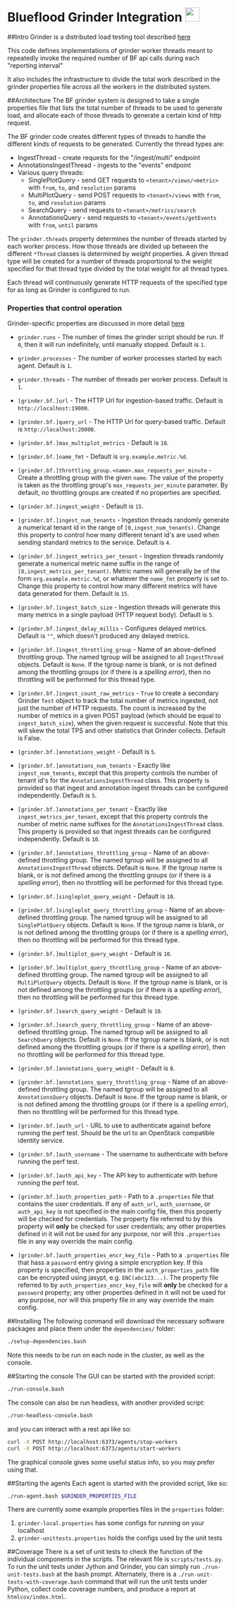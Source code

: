# Blueflood Grinder Integration <a href="https://github.com/rackerlabs/raxmetrics-perf-test-scripts"><img src="https://assets-cdn.github.com/images/modules/logos_page/GitHub-Mark.png" height="32" width="32"/></a>
##Intro
Grinder is a distributed load testing tool described [here](http://grinder.sourceforge.net/g3/getting-started.html)

This code defines implementations of grinder worker threads meant to repeatedly invoke the required number of BF api calls during each "reporting interval"

It also includes the infrastructure to divide the total work described in the grinder properties file across all the workers in the distributed system.

##Architecture
The BF grinder system is designed to take a single properties file that lists the total number of threads to be used to generate load, and allocate each of those threads to generate a certain kind of http request.

The BF grinder code creates different types of threads to handle the different kinds of requests
to be generated.  Currently the thread types are:

* IngestThread - create requests for the  "/ingest/multi" endpoint
* AnnotationsIngestThread - ingests to the "events" endpoint
* Various query threads:
  * SinglePlotQuery - send GET requests to `<tenant>/views/<metric>` with `from`, `to`, and `resolution` params
  * MultiPlotQuery - send POST requests to `<tenant>/views` with `from`, `to`, and `resolution` params
  * SearchQuery - send requests to `<tenant>/metrics/search`
  * AnnotationsQuery - send requests to `<tenant>/events/getEvents` with `from`, `until` params

The `grinder.threads` property determines the number of threads started by each worker process.
How those threads are divided up between the different `*Thread` classes is determined by _weight_ properties.
A given thread type will be created for a number of threads proportional to the weight specified for that thread type divided by the total weight for all thread types.

Each thread will continuously generate HTTP requests of the specified type for as long as Grinder is configured to run.

### Properties that control operation

Grinder-specific properties are discussed in more detail [here](http://grinder.sourceforge.net/g3/properties.html)

* `grinder.runs` - The number of times the grinder script should be run. If `0`, then it will run indefinitely, until manually stopped. Default is `1`.
* `grinder.processes` - The number of worker processes started by each agent. Default is `1`.
* `grinder.threads` - The number of threads per worker process. Default is `1`.
* `[grinder.bf.]url` - The HTTP Url for ingestion-based traffic. Default is `http://localhost:19000`.
* `[grinder.bf.]query_url` - The HTTP Url for query-based traffic. Default is `http://localhost:20000`.
* `[grinder.bf.]max_multiplot_metrics` - Default is `10`.
* `[grinder.bf.]name_fmt` - Default is `org.example.metric.%d`.

* `[grinder.bf.]throttling_group.<name>.max_requests_per_minute` - Create a throttling group with the given `name`. The value of the property is taken as the throttling group's `max_requests_per_minute` parameter. By default, no throttling groups are created if no properties are specified.

* `[grinder.bf.]ingest_weight` - Default is `15`.
* `[grinder.bf.]ingest_num_tenants` - Ingestion threads randomly generate a numerical tenant id in the range of `[0,ingest_num_tenants)`. Change this property to control how many different tenant id's are used when sending standard metrics to the service. Default is `4`.
* `[grinder.bf.]ingest_metrics_per_tenant` - Ingestion threads randomly generate a numerical metric name suffix in the range of `[0,ingest_metrics_per_tenant)`. Metric names will generally be of the form `org.example.metric.%d`, or whatever the `name_fmt` property is set to. Change this property to control how many different metrics will have data generated for them. Default is `15`.
* `[grinder.bf.]ingest_batch_size` - Ingestion threads will generate this many metrics in a single payload (HTTP request body). Default is `5`.
* `[grinder.bf.]ingest_delay_millis` - Configures delayed metrics. Default is `""`, which doesn't produced any delayed metrics.
* `[grinder.bf.]ingest_throttling_group` - Name of an above-defined throttling group. The named tgroup will be assigned to all `IngestThread` objects. Default is `None`. If the tgroup name is blank, or is not defined among the throttling groups (or if there is a _spelling error_), then no throttling will be performed for this thread type.
* `[grinder.bf.]ingest_count_raw_metrics` - `True` to create a secondary Grinder `Test` object to track the total number of metrics ingested, not just the number of HTTP requests. The count is increased by the number of metrics in a given POST payload (which should be equal to `ingest_batch_size`), when the given request is successful. Note that this will skew the total TPS and other statistics that Grinder collects. Default is False.

* `[grinder.bf.]annotations_weight` - Default is `5`.
* `[grinder.bf.]annotations_num_tenants` - Exactly like `ingest_num_tenants`, except that this property controls the number of tenant id's for the `AnnotationsIngestThread` class. This property is provided so that ingest and annotation ingest threads can be configured independently. Default is `5`.
* `[grinder.bf.]annotations_per_tenant` - Exactly like `ingest_metrics_per_tenant`, except that this property controls the number of metric name suffixes for the `AnnotationsIngestThread` class. This property is provided so that ingest threads can be configured independently. Default is `10`.
* `[grinder.bf.]annotations_throttling_group` - Name of an above-defined throttling group. The named tgroup will be assigned to all `AnnotationsIngestThread` objects. Default is `None`. If the tgroup name is blank, or is not defined among the throttling groups (or if there is a _spelling error_), then no throttling will be performed for this thread type.

* `[grinder.bf.]singleplot_query_weight` - Default is `10`.
* `[grinder.bf.]singleplot_query_throttling_group` - Name of an above-defined throttling group. The named tgroup will be assigned to all `SinglePlotQuery` objects. Default is `None`. If the tgroup name is blank, or is not defined among the throttling groups (or if there is a _spelling error_), then no throttling will be performed for this thread type.

* `[grinder.bf.]multiplot_query_weight` - Default is `10`.
* `[grinder.bf.]multiplot_query_throttling_group` - Name of an above-defined throttling group. The named tgroup will be assigned to all `MultiPlotQuery` objects. Default is `None`. If the tgroup name is blank, or is not defined among the throttling groups (or if there is a _spelling error_), then no throttling will be performed for this thread type.

* `[grinder.bf.]search_query_weight` - Default is `10`.
* `[grinder.bf.]search_query_throttling_group` - Name of an above-defined throttling group. The named tgroup will be assigned to all `SearchQuery` objects. Default is `None`. If the tgroup name is blank, or is not defined among the throttling groups (or if there is a _spelling error_), then no throttling will be performed for this thread type.

* `[grinder.bf.]annotations_query_weight` - Default is `8`.
* `[grinder.bf.]annotations_query_throttling_group` - Name of an above-defined throttling group. The named tgroup will be assigned to all `AnnotationsQuery` objects. Default is `None`. If the tgroup name is blank, or is not defined among the throttling groups (or if there is a _spelling error_), then no throttling will be performed for this thread type.

* `[grinder.bf.]auth_url` - URL to use to authenticate against before running the perf test. Should be the url to an OpenStack compatible identity service.
* `[grinder.bf.]auth_username` - The username to authenticate with before running the perf test.
* `[grinder.bf.]auth_api_key` - The API key to authenticate with before running the perf test.
* `[grinder.bf.]auth_properties_path` - Path to a `.properties` file that contains the user credentials. If any of `auth_url`, `auth_username`, or `auth_api_key` is not specified in the main config file, then this property will be checked for credentials. The property file referred to by this property will **only** be checked for user credentials; any other properties defined in it will not be used for any purpose, nor will this `.properties` file in any way override the main config.
* `[grinder.bf.]auth_properties_encr_key_file` - Path to a `.properties` file that hass a `password` entry giving a simple encryption key. If this property is specified, then properties in the `auth_properties_path` file can be encrypted using jasypt, e.g. `ENC(abc123...)`. The property file referred to by `auth_properties_encr_key_file` will **only** be checked for a `password` property; any other properties defined in it will not be used for any purpose, nor will this property file in any way override the main config.

##Installing
The following command will download the necessary software packages and place them under the `dependencies/` folder:

```bash
./setup-dependencies.bash
```

Note this needs to be run on each node in the cluster, as well as the console.

##Starting the console
The GUI can be started with the provided script:
```bash
./run-console.bash
```

The console can also be run headless, with another provided script:
```bash
./run-headless-console.bash
```

and you can interact with a rest api like so:

```bash
curl -X POST http://localhost:6373/agents/stop-workers
curl -X POST http://localhost:6373/agents/start-workers
```

The graphical console gives some useful status info, so you may prefer using that.


##Starting the agents
Each agent is started with the provided script, like so:

```bash
./run-agent.bash $GRINDER_PROPERTIES_FILE
```

There are currently some example properties files in the `properties` folder:

1. `grinder-local.properties` has some configs for running on your localhost
2. `grinder-unittests.properties` holds the configs used by the unit tests

##Coverage
There is a set of unit tests to check the function of the individual components in the scripts.
The relevant file is `scripts/tests.py`.
To run the unit tests under Jython and Grinder, you can simply run `./run-unit-tests.bash` at the bash prompt.
Alternately, there is a `./run-unit-tests-with-coverage.bash` command that will run the unit tests under Python, collect code coverage numbers, and produce a report at `htmlcov/index.html`.
